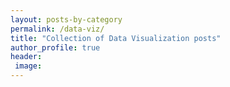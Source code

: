 ```yaml
---
layout: posts-by-category
permalink: /data-viz/
title: "Collection of Data Visualization posts"
author_profile: true
header:
 image:
---
```

